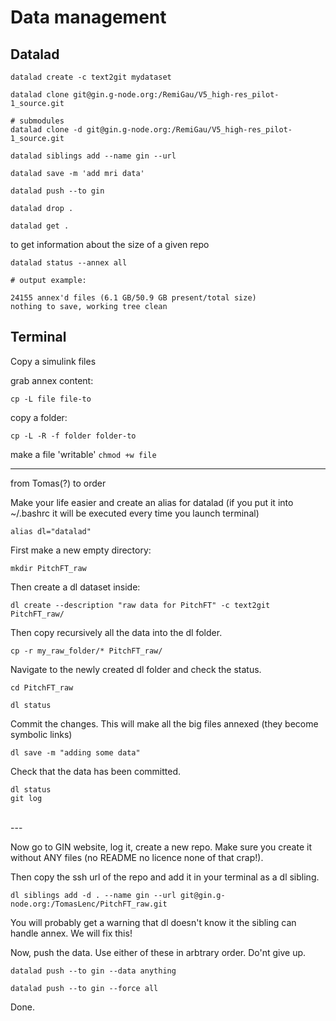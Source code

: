 # Data management

## Datalad

```
datalad create -c text2git mydataset

datalad clone git@gin.g-node.org:/RemiGau/V5_high-res_pilot-1_source.git

# submodules
datalad clone -d git@gin.g-node.org:/RemiGau/V5_high-res_pilot-1_source.git

datalad siblings add --name gin --url

datalad save -m 'add mri data'

datalad push --to gin

datalad drop .

datalad get .
```

to get information about the size of a given repo

```
datalad status --annex all

# output example:

24155 annex'd files (6.1 GB/50.9 GB present/total size)
nothing to save, working tree clean
```

## Terminal

Copy a simulink files

grab annex content:

`cp -L file file-to`

copy a folder:

`cp -L -R -f folder folder-to`

make a file 'writable'
`chmod +w file`

----------------------------------
from Tomas(?) to order

Make your life easier and create an alias for datalad (if you put it into ~/.bashrc it will be executed every time you launch terminal)

```
alias dl="datalad"
```


First make a new empty directory: 

```
mkdir PitchFT_raw
```

Then create a dl dataset inside:

```
dl create --description "raw data for PitchFT" -c text2git PitchFT_raw/

```

Then copy recursively all the data into the dl folder.  

```
cp -r my_raw_folder/* PitchFT_raw/
```

Navigate to the newly created dl folder and check the status.

```
cd PitchFT_raw

dl status
```

Commit the changes. This will make all the big files annexed (they become symbolic links)

```
dl save -m "adding some data"
```

Check that the data has been committed.

```
dl status
git log
```

<br>
---
<br>

Now go to GIN website, log it, create a new repo. Make sure you create it without ANY files (no README no licence none of that crap!).

Then copy the ssh url of the repo and add it in your terminal as a dl sibling.

```
dl siblings add -d . --name gin --url git@gin.g-node.org:/TomasLenc/PitchFT_raw.git
```

You will probably get a warning that dl doesn't know it the sibling can handle annex. We will fix this!

Now, push the data. Use either of these in arbtrary order. Do'nt give up.

```
datalad push --to gin --data anything

datalad push --to gin --force all
```

Done.
